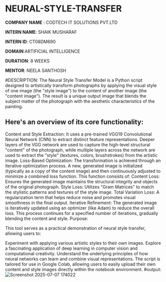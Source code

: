 # NEURAL-STYLE-TRANSFER

**COMPANY NAME** : CODTECH IT SOLUTIONS PVT.LTD

**INTERN NAME**: SHAIK MUSHARAF

**INTERN ID**: CT08DM690

**DOMAIN**:ARTIFICIAL INTELLIGENCE

**DURATION**: 8 WEEKS

**MENTOR**: NEELA SANTHOSH

#DESCRIPTION:
The Neural Style Transfer Model is a Python script designed to artistically transform photographs by applying the visual style of one image (the "style image") to the content of another image (the "content image"). The result is a unique output image that blends the subject matter of the photograph with the aesthetic characteristics of the painting.

## Here's an overview of its core functionality:

Content and Style Extraction: It uses a pre-trained VGG19 Convolutional Neural Network (CNN) to extract distinct feature representations. Deeper layers of the VGG network are used to capture the high-level structural "content" of the photograph, while multiple layers across the network are used to extract the "style" (textures, colors, brushstrokes) from the artistic image.
Loss-Based Optimization: The transformation is achieved through an iterative optimization process. A new, generated image is initialized (typically as a copy of the content image) and then continuously adjusted to minimize a combined loss function. This function consists of:
Content Loss: Ensures the generated image maintains the structural integrity and objects of the original photograph.
Style Loss: Utilizes "Gram Matrices" to match the stylistic patterns and textures of the style image.
Total Variation Loss: A regularization term that helps reduce noise and promotes visual smoothness in the final output.
Iterative Refinement: The generated image is iteratively updated using an optimizer (like Adam) to reduce the overall loss. This process continues for a specified number of iterations, gradually blending the content and style.
Purpose:

This tool serves as a practical demonstration of neural style transfer, allowing users to:

Experiment with applying various artistic styles to their own images.
Explore a fascinating application of deep learning in computer vision and computational creativity.
Understand the underlying principles of how neural networks can learn and combine visual representations.
The script is tailored for use in Google Colab, allowing users to easily upload their own content and style images directly within the notebook environment.
#output:
<ins> </ins>
![Screenshot 2025-07-07 174022](https://github.com/user-attachments/assets/b31e79a7-68f4-4bf2-a6c1-96a2409a0c08)

